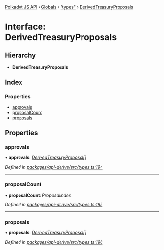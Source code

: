 [Polkadot JS API](../README.md) › [Globals](../globals.md) › ["types"](../modules/_types_.md) › [DerivedTreasuryProposals](_types_.derivedtreasuryproposals.md)

# Interface: DerivedTreasuryProposals

## Hierarchy

* **DerivedTreasuryProposals**

## Index

### Properties

* [approvals](_types_.derivedtreasuryproposals.md#approvals)
* [proposalCount](_types_.derivedtreasuryproposals.md#proposalcount)
* [proposals](_types_.derivedtreasuryproposals.md#proposals)

## Properties

###  approvals

• **approvals**: *[DerivedTreasuryProposal](_types_.derivedtreasuryproposal.md)[]*

*Defined in [packages/api-derive/src/types.ts:194](https://github.com/polkadot-js/api/blob/9196ce85a/packages/api-derive/src/types.ts#L194)*

___

###  proposalCount

• **proposalCount**: *ProposalIndex*

*Defined in [packages/api-derive/src/types.ts:195](https://github.com/polkadot-js/api/blob/9196ce85a/packages/api-derive/src/types.ts#L195)*

___

###  proposals

• **proposals**: *[DerivedTreasuryProposal](_types_.derivedtreasuryproposal.md)[]*

*Defined in [packages/api-derive/src/types.ts:196](https://github.com/polkadot-js/api/blob/9196ce85a/packages/api-derive/src/types.ts#L196)*
